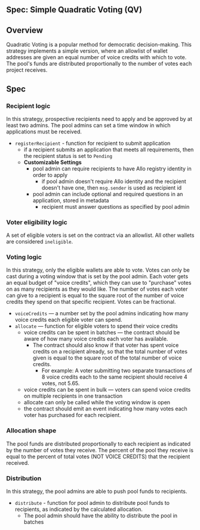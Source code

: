 Spec: Simple Quadratic Voting (QV)
---------------------------------

## Overview 
Quadratic Voting is a popular method for democratic decision-making. This strategy implements a simple version, where an allowlist of wallet addresses are given an equal number of voice credits with which to vote. The pool's funds are distributed proportionally to the number of votes each project receives. 

## Spec
### Recipient logic
In this strategy, prospective recipients need to apply and be approved by at least two admins. The pool admins can set a time window in which applications must be received.
- `registerRecipient` - function for recipient to submit application
    - if a recipient submits an application that meets all requirements, then the recipient status is set to `Pending`
    - **Customizable Settings**
        - pool admin can require recipients to have Allo registry identity in order to apply
            - if pool admin doesn't require Allo identity and the recipient doesn't have one, then `msg.sender` is used as recipient id
        - pool admin can include optional and required questions in an application, stored in metadata
            - recipient must answer questions as specified by pool admin

### Voter eligibility logic
A set of eligible voters is set on the contract via an allowlist. All other wallets are considered `ineligible`.

### Voting logic
In this strategy, only the eligible wallets are able to vote. Votes can only be cast during a voting window that is set by the pool admin. Each voter gets an equal budget of "voice credits", which they can use to "purchase" votes on as many recipients as they would like. The number of votes each voter can give to a recipient is equal to the square root of the number of voice credits they spend on that specific recipient. Votes can be fractional. 
- `voiceCredits` — a number set by the pool admins indicating how many voice credits each eligible voter can spend.
- `allocate` — function for eligible voters to spend their voice credits
    - voice credits can be spent in batches — the contract should be aware of how many voice credits each voter has available. 
        - The contract should also know if that voter has spent voice credits on a recipient already, so that the total number of votes given is equal to the square root of the total number of voice credits. 
            - For example: A voter submitting two separate transactions of 8 voice credits each to the same recipient should receive 4 votes, not 5.65.
    - voice credits can be spent in bulk — voters can spend voice credits on multiple recipients in one transaction
    - allocate can only be called while the voting window is open
    - the contract should emit an event indicating how many votes each voter has purchased for each recipient. 

### Allocation shape
The pool funds are distributed proportionally to each recipient as indicated by the number of votes they receive. The percent of the pool they receive is equal to the percent of total votes (NOT VOICE CREDITS) that the recipient received. 

### Distribution
In this strategy, the pool admins are able to push pool funds to recipients.

- `distribute` - function for pool admin to distribute pool funds to recipients, as indicated by the calculated allocation. 
    - The pool admin should have the ability to distribute the pool in batches
